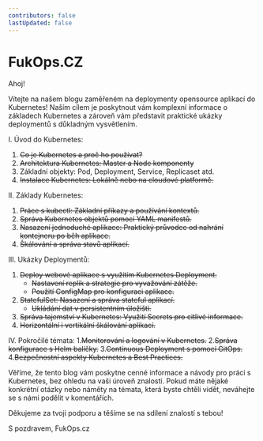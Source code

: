 ```yaml
---
contributors: false
lastUpdated: false
---
```


# FukOps.CZ

Ahoj!

Vítejte na našem blogu zaměřeném na deploymenty opensource aplikací do Kubernetes! Naším cílem je poskytnout vám komplexní informace o základech Kubernetes a zároveň vám představit praktické ukázky deploymentů s důkladným vysvětlením.

I. Úvod do Kubernetes:
   1. ~~Co je Kubernetes a proč ho používat?~~
   2. ~~Architektura Kubernetes: Master a Node komponenty~~
   3. Základní objekty: Pod, Deployment, Service, Replicaset atd.
   4. ~~Instalace Kubernetes: Lokálně nebo na cloudové platformě.~~

II. Základy Kubernetes:
   1. ~~Práce s kubectl: Základní příkazy a používání kontextů.~~
   2. ~~Správa Kubernetes objektů pomocí YAML manifestů.~~
   3. ~~Nasazení jednoduché aplikace: Praktický průvodce od nahrání kontejneru po běh aplikace.~~
   4. ~~Škálování a správa stavů aplikací.~~

III. Ukázky Deploymentů:
   1. ~~Deploy webové aplikace s využitím Kubernetes Deployment.~~
      - ~~Nastavení replik a strategie pro vyvažování zátěže.~~
      - ~~Použití ConfigMap pro konfiguraci aplikace.~~
   2. ~~StatefulSet: Nasazení a správa stateful aplikací.~~
      - ~~Ukládání dat v persistentním úložišti.~~
   3. ~~Správa tajemství v Kubernetes: Využití Secrets pro citlivé informace.~~
   4. ~~Horizontální i vertikální škálování aplikací.~~

IV. Pokročilé témata:
   1.~~Monitorování a logování v Kubernetes.~~
   2.~~Správa konfigurace s Helm balíčky.~~
   3.~~Continuous Deployment s pomocí GitOps.~~
   4.~~Bezpečnostní aspekty Kubernetes a Best Practices.~~

Věříme, že tento blog vám poskytne cenné informace a návody pro práci s Kubernetes, bez ohledu na vaši úroveň znalostí. Pokud máte nějaké konkrétní otázky nebo náměty na témata, která byste chtěli vidět, neváhejte se s námi podělit v komentářích.

Děkujeme za tvoji podporu a těšíme se na sdílení znalostí s tebou!

S pozdravem,
FukOps.cz
